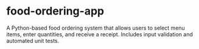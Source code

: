 # food-ordering-app
A Python-based food ordering system that allows users to select menu items, enter quantities, and receive a receipt. Includes input validation and automated unit tests.
